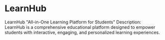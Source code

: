 # LearnHub
LearnHub "All-in-One Learning Platform for Students"  Description: LearnHub is a comprehensive educational platform designed to empower students with interactive, engaging, and personalized learning experiences.
